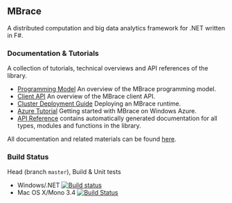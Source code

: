 ## MBrace

A distributed computation and big data analytics framework for .NET written in F#.

### Documentation & Tutorials

A collection of tutorials, technical overviews and API references of the library.

  * [Programming Model](http://www.m-brace.net/programming-model.html) An overview of the MBrace programming model.
  * [Client API](http://www.m-brace.net/client-api.html) An overview of the MBrace client API.
  * [Cluster Deployment Guide](http://www.m-brace.net/runtime-deployment.html) Deploying an MBrace runtime.
  * [Azure Tutorial](http://www.m-brace.net/azure-tutorial.html) Getting started with MBrace on Windows Azure.
  * [API Reference](http://www.m-brace.net/reference/index.html) contains automatically generated documentation for all types, modules and functions in the library.
 
All documentation and related materials can be found [here](http://www.m-brace.net/).

### Build Status

Head (branch `master`), Build & Unit tests

* Windows/.NET [![Build status](https://ci.appveyor.com/api/projects/status/n567sx3mmbstl5q9/branch/master)](https://ci.appveyor.com/project/mbraceproject/mbrace/branch/master)
* Mac OS X/Mono 3.4 [![Build Status](https://travis-ci.org/mbraceproject/MBrace.Legacy.png?branch=master)](https://travis-ci.org/mbraceproject/MBrace.Legacy/branches)
